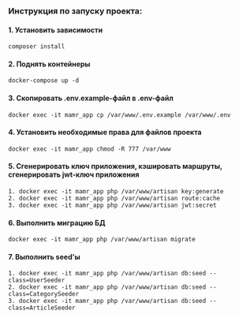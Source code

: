 ### Инструкция по запуску проекта:

#### 1. Установить зависимости

```
composer install
```

#### 2. Поднять контейнеры

```
docker-compose up -d
```

#### 3. Скопировать .env.example-файл в .env-файл

```
docker exec -it mamr_app cp /var/www/.env.example /var/www/.env
```

#### 4. Установить необходимые права для файлов проекта

```
docker exec -it mamr_app chmod -R 777 /var/www
```

#### 5. Сгенерировать ключ приложения, кэшировать маршруты, сгенерировать jwt-ключ приложения

```
1. docker exec -it mamr_app php /var/www/artisan key:generate
2. docker exec -it mamr_app php /var/www/artisan route:cache
3. docker exec -it mamr_app php /var/www/artisan jwt:secret
```


#### 6. Выполнить миграцию БД

```
docker exec -it mamr_app php /var/www/artisan migrate
```

#### 7. Выполнить seed'ы

```
1. docker exec -it mamr_app php /var/www/artisan db:seed --class=UserSeeder
2. docker exec -it mamr_app php /var/www/artisan db:seed --class=CategorySeeder
3. docker exec -it mamr_app php /var/www/artisan db:seed --class=ArticleSeeder
```
